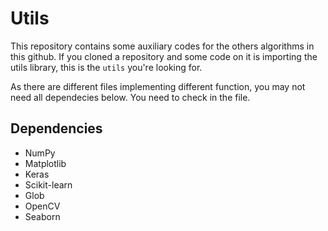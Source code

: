 # Utils

This repository contains some auxiliary codes for the others algorithms in this github. If you cloned a repository and some code on it is importing the utils library, this is the ``` utils ``` you're looking for.

As there are different files implementing different function, you may not need all dependecies below. You need to check in the file.

## Dependencies
* NumPy
* Matplotlib
* Keras
* Scikit-learn
* Glob
* OpenCV
* Seaborn


